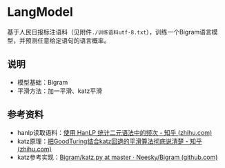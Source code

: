 # LangModel

基于人民日报标注语料（见附件`./训练语料utf-8.txt`），训练一个Bigram语言模型，并预测任意给定语句的语言概率。

## 说明

- 模型基础：Bigram
- 平滑方法：加一平滑、katz平滑

## 参考资料

- hanlp读取语料：[使用 HanLP 统计二元语法中的频次 - 知乎 (zhihu.com)](https://zhuanlan.zhihu.com/p/187560424)
- katz原理：[把GoodTuring结合katz回退的平滑算法彻底说清楚 - 知乎 (zhihu.com)](https://zhuanlan.zhihu.com/p/100256789)
- katz参考实现：[Bigram/katz.py at master · Neesky/Bigram (github.com)](https://github.com/Neesky/Bigram/blob/master/katz.py)

